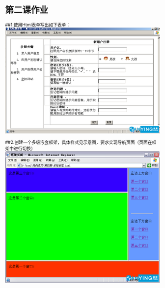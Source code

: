 第二课作业
==============================
##1.使用Html表单写出如下表单：
![enter image description here][1]


  [1]: https://github.com/coffin5257/anying_php/raw/master/lesson_2/exercise_1.png

##2.创建一个多级嵌套框架，具体样式见示意图，要求实现导航页面（页面在框架中进行切换）
![enter image description here][2]


  [2]: https://github.com/coffin5257/anying_php/raw/master/lesson_2/exercise_2.png
